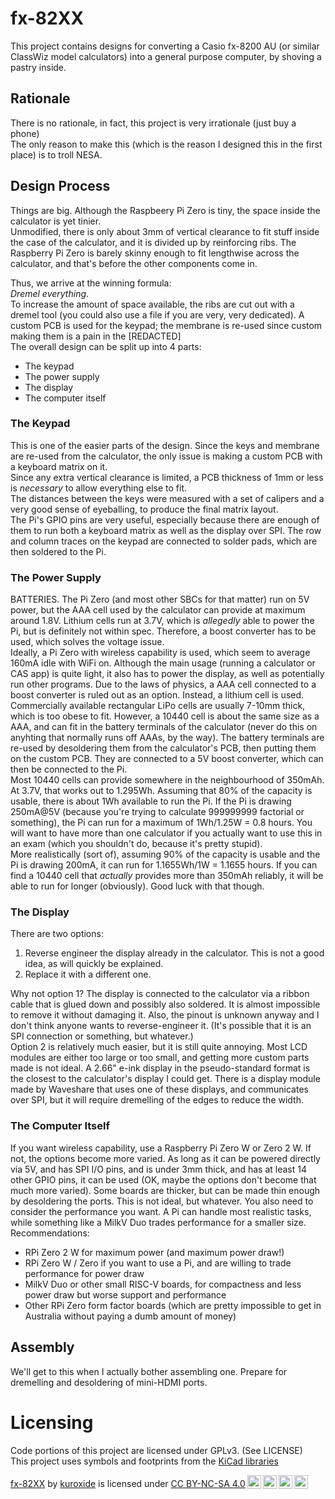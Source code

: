 # fx-82XX
This project contains designs for converting a Casio fx-8200 AU (or similar ClassWiz model calculators) into a general purpose computer, by shoving a pastry inside.

## Rationale
There is no rationale, in fact, this project is very irrationale (just buy a phone) \
The only reason to make this (which is the reason I designed this in the first place) is to troll NESA.

## Design Process
Things are big. Although the Raspbeery Pi Zero is tiny, the space inside the calculator is yet tinier. \
Unmodified, there is only about 3mm of vertical clearance to fit stuff inside the case of the calculator, and it is divided up by reinforcing ribs. The Raspberry Pi Zero is barely skinny enough to fit lengthwise across the calculator, and that's before the other components come in.

Thus, we arrive at the winning formula: \
*Dremel everything*. \
To increase the amount of space available, the ribs are cut out with a dremel tool (you could also use a file if you are very, very dedicated). A custom PCB is used for the keypad; the membrane is re-used since custom making them is a pain in the \[REDACTED] \
The overall design can be split up into 4 parts:
- The keypad
- The power supply
- The display
- The computer itself

### The Keypad
This is one of the easier parts of the design. Since the keys and membrane are re-used from the calculator, the only issue is making a custom PCB with a keyboard matrix on it. \
Since any extra vertical clearance is limited, a PCB thickness of 1mm or less is *necessary* to allow everything else to fit. \
The distances between the keys were measured with a set of calipers and a very good sense of eyeballing, to produce the final matrix layout. \
The Pi's GPIO pins are very useful, especially because there are enough of them to run both a keyboard matrix as well as the display over SPI. The row and column traces on the keypad are connected to solder pads, which are then soldered to the Pi.

### The Power Supply
BATTERIES. The Pi Zero (and most other SBCs for that matter) run on 5V power, but the AAA cell used by the calculator can provide at maximum around 1.8V. Lithium cells run at 3.7V, which is *allegedly* able to power the Pi, but is definitely not within spec. Therefore, a boost converter has to be used, which solves the voltage issue. \
Ideally, a Pi Zero with wireless capability is used, which seem to average 160mA idle with WiFi on. Although the main usage (running a calculator or CAS app) is quite light, it also has to power the display, as well as potentially run other programs. Due to the laws of physics, a AAA cell connected to a boost converter is ruled out as an option. Instead, a lithium cell is used. \
Commercially available rectangular LiPo cells are usually 7-10mm thick, which is too obese to fit. However, a 10440 cell is about the same size as a AAA, and can fit in the battery terminals of the calculator (never do this on anyhting that normally runs off AAAs, by the way). The battery terminals are re-used by desoldering them from the calculator's PCB, then putting them on the custom PCB. They are connected to a 5V boost converter, which can then be connected to the Pi. \
Most 10440 cells can provide somewhere in the neighbourhood of 350mAh. At 3.7V, that works out to 1.295Wh. Assuming that 80% of the capacity is usable, there is about 1Wh available to run the Pi. If the Pi is drawing 250mA@5V (because you're trying to calculate 999999999 factorial or something), the Pi can run for a maximum of 1Wh/1.25W = 0.8 hours. You will want to have more than one calculator if you actually want to use this in an exam (which you shouldn't do, because it's pretty stupid). \
More realistically (sort of), assuming 90% of the capacity is usable and the Pi is drawing 200mA, it can run for 1.1655Wh/1W = 1.1655 hours. If you can find a 10440 cell that *actually* provides more than 350mAh reliably, it will be able to run for longer (obviously). Good luck with that though.

### The Display
There are two options:
1. Reverse engineer the display already in the calculator. This is not a good idea, as will quickly be explained.
2. Replace it with a different one.

Why not option 1? The display is connected to the calculator via a ribbon cable that is glued down and possibly also soldered. It is almost impossible to remove it without damaging it. Also, the pinout is unknown anyway and I don't think anyone wants to reverse-engineer it. (It's possible that it is an SPI connection or something, but whatever.) \
Option 2 is relatively much easier, but it is still quite annoying. Most LCD modules are either too large or too small, and getting more custom parts made is not ideal. A 2.66" e-ink display in the pseudo-standard format is the closest to the calculator's display I could get. There is a display module made by Waveshare that uses one of these displays, and communicates over SPI, but it will require dremelling of the edges to reduce the width.

### The Computer Itself
If you want wireless capability, use a Raspberry Pi Zero W or Zero 2 W. If not, the options become more varied. As long as it can be powered directly via 5V, and has SPI I/O pins, and is under 3mm thick, and has at least 14 other GPIO pins, it can be used (OK, maybe the options don't become that much more varied). Some boards are thicker, but can be made thin enough by desoldering the ports. This is not ideal, but whatever. You also need to consider the performance you want. A Pi can handle most realistic tasks, while something like a MilkV Duo trades performance for a smaller size. \
Recommendations:
- RPi Zero 2 W for maximum power (and maximum power draw!)
- RPi Zero W / Zero if you want to use a Pi, and are willing to trade performance for power draw
- MilkV Duo or other small RISC-V boards, for compactness and less power draw but worse support and performance
- Other RPi Zero form factor boards (which are pretty impossible to get in Australia without paying a dumb amount of money)

## Assembly
We'll get to this when I actually bother assembling one. Prepare for dremelling and desoldering of mini-HDMI ports.

# Licensing
Code portions of this project are licensed under GPLv3. (See LICENSE) \
This project uses symbols and footprints from the [KiCad libraries](https://www.kicad.org/libraries/)
 <p xmlns:cc="http://creativecommons.org/ns#" xmlns:dct="http://purl.org/dc/terms/"><a property="dct:title" rel="cc:attributionURL" href="https://github.com/kuroxide/fx-82XX">fx-82XX</a> by <a rel="cc:attributionURL dct:creator" property="cc:attributionName" href="https://github.com/kuroxide">kuroxide</a> is licensed under <a href="http://creativecommons.org/licenses/by-nc-sa/4.0/?ref=chooser-v1" target="_blank" rel="license noopener noreferrer" style="display:inline-block;">CC BY-NC-SA 4.0<img style="height:22px!important;margin-left:3px;vertical-align:text-bottom;" src="https://mirrors.creativecommons.org/presskit/icons/cc.svg?ref=chooser-v1"><img style="height:22px!important;margin-left:3px;vertical-align:text-bottom;" src="https://mirrors.creativecommons.org/presskit/icons/by.svg?ref=chooser-v1"><img style="height:22px!important;margin-left:3px;vertical-align:text-bottom;" src="https://mirrors.creativecommons.org/presskit/icons/nc.svg?ref=chooser-v1"><img style="height:22px!important;margin-left:3px;vertical-align:text-bottom;" src="https://mirrors.creativecommons.org/presskit/icons/sa.svg?ref=chooser-v1"></a></p> 
